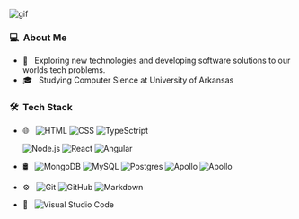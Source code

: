  ![gif](https://media0.giphy.com/media/PiQejEf31116URju4V/giphy.gif?cid=ecf05e47laddsxnkn3nrcl31dys3bczbaacd84grwixiexqk&rid=giphy.gif&ct=g)
### 💻 &nbsp;About Me 

- 🤔 &nbsp; Exploring new technologies and developing software solutions to our worlds tech problems.
- 🎓 &nbsp; Studying Computer Sience at University of Arkansas


### 🛠 &nbsp;Tech Stack

- 🌐 &nbsp;
  ![HTML](https://img.shields.io/badge/-HTML-333333?style=flat&logo=HTML5)
  ![CSS](https://img.shields.io/badge/-CSS-333333?style=flat&logo=CSS3&logoColor=1572B6)
  ![TypeSctript](https://img.shields.io/badge/-TypeScript-333333?style=flat&logo=typescript)

  ![Node.js](https://img.shields.io/badge/-Node.js-333333?style=flat&logo=node.js)
  ![React](https://img.shields.io/badge/-React-333333?style=flat&logo=react)
  ![Angular](https://img.shields.io/badge/-Angular-333333?style=flat&logo=angular)
- 🛢 &nbsp;
  ![MongoDB](https://img.shields.io/badge/-MongoDB-333333?style=flat&logo=mongodb)
  ![MySQL](https://img.shields.io/badge/-MySQL-333333?style=flat&logo=mysql)
  ![Postgres](https://img.shields.io/badge/-Postgres-333333?style=flat&logo=postgresql)
  ![Apollo](https://img.shields.io/badge/-ApolloGraphQL-333333?style=flat&logo=apollo-graphql)
  ![Apollo](https://img.shields.io/badge/-express.js-333333?style=flat&logo=express)
- ⚙️ &nbsp;
  ![Git](https://img.shields.io/badge/-Git-333333?style=flat&logo=git)
  ![GitHub](https://img.shields.io/badge/-GitHub-333333?style=flat&logo=github)
  ![Markdown](https://img.shields.io/badge/-Markdown-333333?style=flat&logo=markdown)
- 🔧 &nbsp;
  ![Visual Studio Code](https://img.shields.io/badge/-Visual%20Studio%20Code-333333?style=flat&logo=visual-studio-code&logoColor=007ACC)
